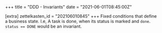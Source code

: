 +++
title = "DDD - Invariants"
date = "2021-06-01T08:45:00Z"

[extra]
zettelkasten_id = "202106010845"
+++
Fixed conditions that define a business state. I.e, A task is done, when its status is marked and `done`. `status == DONE` would be an invariant.
